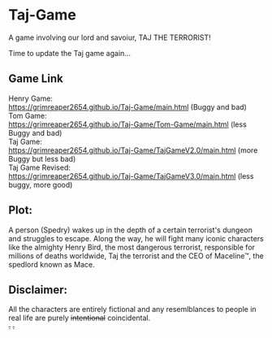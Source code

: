 # Taj-Game
A game involving our lord and savoiur, TAJ THE TERRORIST!

Time to update the Taj game again...

## Game Link
Henry Game:<br>
<a>https://grimreaper2654.github.io/Taj-Game/main.html</a> (Buggy and bad)<br>
Tom Game:<br>
<a>https://grimreaper2654.github.io/Taj-Game/Tom-Game/main.html</a> (less Buggy and bad)<br>
Taj Game:<br>
<a>https://grimreaper2654.github.io/Taj-Game/TajGameV2.0/main.html</a> (more Buggy but less bad)<br>
Taj Game Revised:<br>
<a>https://grimreaper2654.github.io/Taj-Game/TajGameV3.0/main.html</a> (less buggy, more good)<br>

## Plot:
A person (Spedry) wakes up in the depth of a certain terrorist's dungeon and struggles to escape. Along the way, he will fight many iconic characters like the almighty Henry Bird, the most dangerous terrorist, responsible for millions of deaths worldwide, Taj the terrorist and the CEO of Maceline™, the spedlord known as Mace.

## Disclaimer:
All the characters are entirely fictional and any resemlblances to people in real life are purely ~~intentional~~ coincidental.
<br>~~.~~ ~~.~~

